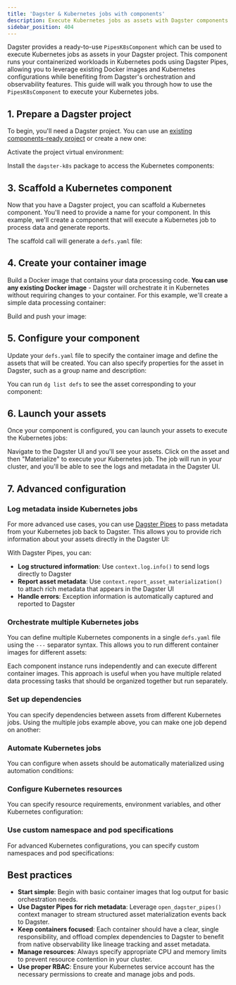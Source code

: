 ```yaml
---
title: 'Dagster & Kubernetes jobs with components'
description: Execute Kubernetes jobs as assets with Dagster components
sidebar_position: 404
---
```


Dagster provides a ready-to-use `PipesK8sComponent` which can be used to execute Kubernetes jobs as assets in your Dagster project. This component runs your containerized workloads in Kubernetes pods using Dagster Pipes, allowing you to leverage existing Docker images and Kubernetes configurations while benefiting from Dagster's orchestration and observability features. This guide will walk you through how to use the `PipesK8sComponent` to execute your Kubernetes jobs.

## 1. Prepare a Dagster project

To begin, you'll need a Dagster project. You can use an [existing components-ready project](/guides/build/projects/moving-to-components/migrating-project) or create a new one:

<CliInvocationExample path="docs_snippets/docs_snippets/guides/components/integrations/k8s-component/1-scaffold-project.txt" />

Activate the project virtual environment:

<CliInvocationExample contents="source ../.venv/bin/activate" />

Install the `dagster-k8s` package to access the Kubernetes components:

<CliInvocationExample path="docs_snippets/docs_snippets/guides/components/integrations/k8s-component/2-install-dagster-k8s.txt" />

## 3. Scaffold a Kubernetes component

Now that you have a Dagster project, you can scaffold a Kubernetes component. You'll need to provide a name for your component. In this example, we'll create a component that will execute a Kubernetes job to process data and generate reports.

<CliInvocationExample path="docs_snippets/docs_snippets/guides/components/integrations/k8s-component/3-scaffold-k8s-component.txt" />

The scaffold call will generate a `defs.yaml` file:

<CliInvocationExample path="docs_snippets/docs_snippets/guides/components/integrations/k8s-component/4-tree.txt" />

## 4. Create your container image

Build a Docker image that contains your data processing code. **You can use any existing Docker image** - Dagster will orchestrate it in Kubernetes without requiring changes to your container. For this example, we'll create a simple data processing container:

<CodeExample
  path="docs_snippets/docs_snippets/guides/components/integrations/k8s-component/5-dockerfile"
  title="my-project/src/my_project/defs/process_data/Dockerfile"
  language="dockerfile"
/>

<CodeExample
  path="docs_snippets/docs_snippets/guides/components/integrations/k8s-component/6-process-data-script.py"
  title="my-project/src/my_project/defs/process_data/process_data.py"
  language="python"
/>

Build and push your image:

<CliInvocationExample path="docs_snippets/docs_snippets/guides/components/integrations/k8s-component/7-build-image.txt" />

## 5. Configure your component

Update your `defs.yaml` file to specify the container image and define the assets that will be created. You can also specify properties for the asset in Dagster, such as a group name and description:

<CodeExample
  path="docs_snippets/docs_snippets/guides/components/integrations/k8s-component/8-customized-component.yaml"
  title="my-project/src/my_project/defs/process_data/defs.yaml"
  language="yaml"
/>

You can run `dg list defs` to see the asset corresponding to your component:

<WideContent maxSize={1100}>
  <CliInvocationExample path="docs_snippets/docs_snippets/guides/components/integrations/k8s-component/9-list-defs.txt" />
</WideContent>

## 6. Launch your assets

Once your component is configured, you can launch your assets to execute the Kubernetes jobs:

<CliInvocationExample path="docs_snippets/docs_snippets/guides/components/integrations/k8s-component/10-launch.txt" />

Navigate to the Dagster UI and you'll see your assets. Click on the asset and then "Materialize" to execute your Kubernetes job. The job will run in your cluster, and you'll be able to see the logs and metadata in the Dagster UI.

## 7. Advanced configuration

### Log metadata inside Kubernetes jobs

For more advanced use cases, you can use [Dagster Pipes](/guides/build/external-pipelines/) to pass metadata from your Kubernetes job back to Dagster. This allows you to provide rich information about your assets directly in the Dagster UI:

<CodeExample
  path="docs_snippets/docs_snippets/guides/components/integrations/k8s-component/11-advanced-pipes-script.py"
  title="my-project/src/my_project/defs/process_data/process_data_with_pipes.py"
  language="python"
/>

With Dagster Pipes, you can:

- **Log structured information**: Use `context.log.info()` to send logs directly to Dagster
- **Report asset metadata**: Use `context.report_asset_materialization()` to attach rich metadata that appears in the Dagster UI
- **Handle errors**: Exception information is automatically captured and reported to Dagster

### Orchestrate multiple Kubernetes jobs

You can define multiple Kubernetes components in a single `defs.yaml` file using the `---` separator syntax. This allows you to run different container images for different assets:

<CodeExample
  path="docs_snippets/docs_snippets/guides/components/integrations/k8s-component/12-multiple-jobs-component.yaml"
  title="my-project/src/my_project/defs/process_data/defs.yaml"
  language="yaml"
/>

Each component instance runs independently and can execute different container images. This approach is useful when you have multiple related data processing tasks that should be organized together but run separately.

### Set up dependencies

You can specify dependencies between assets from different Kubernetes jobs. Using the multiple jobs example above, you can make one job depend on another:

<CodeExample
  path="docs_snippets/docs_snippets/guides/components/integrations/k8s-component/13-dependencies-component.yaml"
  title="my-project/src/my_project/defs/process_data/defs.yaml"
  language="yaml"
/>

### Automate Kubernetes jobs

You can configure when assets should be automatically materialized using automation conditions:

<CodeExample
  path="docs_snippets/docs_snippets/guides/components/integrations/k8s-component/14-automation-component.yaml"
  title="my-project/src/my_project/defs/process_data/defs.yaml"
  language="yaml"
/>

### Configure Kubernetes resources

You can specify resource requirements, environment variables, and other Kubernetes configuration:

<CodeExample
  path="docs_snippets/docs_snippets/guides/components/integrations/k8s-component/15-resource-config-component.yaml"
  title="my-project/src/my_project/defs/process_data/defs.yaml"
  language="yaml"
/>

### Use custom namespace and pod specifications

For advanced Kubernetes configurations, you can specify custom namespaces and pod specifications:

<CodeExample
  path="docs_snippets/docs_snippets/guides/components/integrations/k8s-component/16-advanced-k8s-component.yaml"
  title="my-project/src/my_project/defs/process_data/defs.yaml"
  language="yaml"
/>

## Best practices

- **Start simple**: Begin with basic container images that log output for basic orchestration needs.
- **Use Dagster Pipes for rich metadata**: Leverage `open_dagster_pipes()` context manager to stream structured asset materialization events back to Dagster.
- **Keep containers focused**: Each container should have a clear, single responsibility, and offload complex dependencies to Dagster to benefit from native observability like lineage tracking and asset metadata.
- **Manage resources**: Always specify appropriate CPU and memory limits to prevent resource contention in your cluster.
- **Use proper RBAC**: Ensure your Kubernetes service account has the necessary permissions to create and manage jobs and pods.